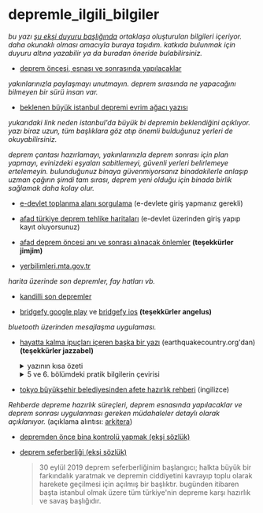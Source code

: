 # depremle_ilgili_bilgiler
*bu yazı [şu ekşi duyuru başlığında](http://eksiduyu.ru/1382741) ortaklaşa oluşturulan bilgileri içeriyor. daha okunaklı olması amacıyla buraya taşıdım. katkıda bulunmak için duyuru altına yazabilir ya da buradan öneride bulabilirsiniz.*

* [deprem öncesi, esnası ve sonrasında yapılacaklar](https://evrimagaci.org/deprem-oncesi-esnasi-ve-sonrasinda-yapilacaklar-374)

*yakınlarınızla paylaşmayı unutmayın. deprem sırasında ne yapacağını bilmeyen bir sürü insan var.*

* [beklenen büyük istanbul depremi evrim ağacı yazısı](https://evrimagaci.org/beklenen-buyuk-istanbul-depremi-nedenleri-mekanizmalari-ve-bilimin-beklentileri-uzerine-13)

*yukarıdaki link neden istanbul'da büyük bi depremin beklendiğini açıklıyor. yazı biraz uzun, tüm başlıklara göz atıp önemli bulduğunuz yerleri de okuyabilirsiniz.*

*deprem çantası hazırlamayı, yakınlarınızla deprem sonrası için plan yapmayı, evinizdeki eşyaları sabitlemeyi, güvenli yerleri belirlemeye ertelemeyin. bulunduğunuz binaya güvenmiyorsanız binadakilerle anlaşıp uzman çağırın şimdi tam sırası, deprem yeni olduğu için binada birlik sağlamak daha kolay olur.*

* [e-devlet toplanma alanı sorgulama](https://www.turkiye.gov.tr/afet-ve-acil-durum-yonetimi-acil-toplanma-alani-sorgulama) (e-devlete giriş yapmanız gerekli)

* [afad türkiye deprem tehlike haritaları](https://www.turkiye.gov.tr/afad-turkiye-deprem-tehlike-haritalari) (e-devlet üzerinden giriş yapıp kayıt oluyorsunuz)

* [afad deprem öncesi anı ve sonrası alınacak önlemler](https://www.afad.gov.tr/tr/25485/Deprem-Oncesi-Ani-ve-Sonrasi-Alabileceginiz-Onlemleri-Biliyor-Musunuz)
**(teşekkürler jimjim)**

* [yerbilimleri.mta.gov.tr](http://yerbilimleri.mta.gov.tr/anasayfa.aspx)

*harita üzerinde son depremler, fay hatları vb.*

* [kandilli son depremler](http://www.koeri.boun.edu.tr/scripts/lst6.asp)

* [bridgefy google play](https://play.google.com/store/apps/details?id=me.bridgefy.main&hl=en_US)
  ve [bridgefy ios](https://apps.apple.com/us/app/bridgefy/id975776347)
**(teşekkürler angelus)**

*bluetooth üzerinden mesajlaşma uygulaması.*

* [hayatta kalma ipuçları içeren başka bir yazı](http://www.earthquakecountry.org/library/Petal_Rejoinder_to_Copp_0906.pdf) (earthquakecountry.org'dan)
**(teşekkürler jazzabel)**

  <details><summary>yazının kısa özeti</summary>
  <p>

  yazının en başında marla petal'ın 99 depreminde ölüm sebebleri üzerine bir doktora çalışması yaptığından bahsetmiş. en altta        kaynaklarda tam adı yazıyor. bilimsel makale formatında değil ve yazarın ismi de yok ama mantıklı şeyler yazıyor gibi geldi bana. zaten doug copp isimli kişinin deneylere dayandırmadan iddialarda bulunduğundan bahsetmiş. bu kişi yani copp masa altında eğilip korunmanın ölümle sonuçlandığını ve ağır objelerin yanında oluşan boşlukta daha güvenli olunacağını savunuyor (yaşam üçgeni diye bahsedilen kavram). fakat copp'un yaptığı 'deney'in depremde sadece belli bi şekilde yıkılan binalar için geçerli olduğunu (pancaked. yassı şekilde çöken?) ve örneğin kocaeli depreminde bu şekilde yıkılan binaların toplam yıkılanların %3'ünden azını oluşturduğunu söylüyor (pancaked dışında 4 ayrı yıkılma şekli varmış). ve yine yazıya göre bu 'deney' gerçek deprem davranışını yansıtmıyormuş. mesela bina farklı yönde sallanırsa o ağır objenin altında ezilebilirmişiz. ve sonuç olarak bu gibi teorileri deney yaparak test etmek gerek diyor. 

  </p>
  </details>
  
  <details><summary>5 ve 6. bölümdeki pratik bilgilerin çevirisi</summary>
  <p>

  > # 5 peki ne yapmalısın?
  > * yaşadığın ve çalıştığın yerdeki senaryoları gözden geçir. hangi yerler daha güvenli görünüyor?
  > * büyük ve ağır objeleri sağlamlaştırarak bulunduğun yeri güvenli hale getir. ağır objeleri aşağıya koy. 
  > * yatağının yanında ayakkabı ve el feneri bulundur.
  > * sarsılma anında yere çök, başını ve boynunu koru. sağlam bi şeye tutun.

  sonra bunları savunmanın nedenlerini açıklamış.

  > # 6 
  > ## değerlendir ve planla
  > (şimdi düşün ve harekete geç)
  > * ailenle otur ve olası senaryoları konuş.
  > * mahallenin içinde ve dışındaki buluşma noktalarını kararlaştır.
  > * hızlı iletişim ve huzurun için afet bölgesi dışında arayabileceğiniz birini belirleyin.

  ne yazık ki dün gördük ki yalnız istanbulda değil tüm hatlarda sorun oluştu. 

  > * acil durumlarda çocuğunuzu okuldan alabilecek yakınlarınız belirleyin ve buluşma yeri kararlaştırın.

  > ## fiziksel olarak kendini koru
  > (fiziksel riskleri azaltmak için önlem al)
  > * yaşadığın binaların (ev iş yeri okul) sağlamlığından emin değilsen yetkili bi mühendis tarafından değerlendirilmesini sağla
  > * mümkünse güçlendir. değilse taşın ya da yık(?)
  > * büyük ve ağır mobilyaları sabitle.
  > * su ısıtıcıları sağlama al.
  > * her kat için yangın söndürücü al. 

  > ## hazırlıklı olun
  > (çözümün parçası olmaya hazır ol)
  > * bir hafta yetecek kadar su yiyecek ve reçeteli ilacı hazır bulundur. 
  > * ilk yardım çantası al.
  > * deprem çantanı arabanda ve kapının yanında bulundur.

  > afete hazırlık tek gecede olmaz. evde iş yerinde okulda, mahallendende ve bölgende atılan küçük adımların birleşmesiyle olur. bireylerin ailelerin organizasyonların kurumların ve hükümetin eylemleriyle gerçekleşir. 

  son paragrafa istinaden, biz de deprem gerçeğiyle yeniden yüzleştiğimiz bu günlerde kendimize bi söz verip bu küçük adımları atmaya bugün başlayalım. 
  
  </p>
  </details>
* [tokyo büyükşehir belediyesinden afete hazırlık rehberi](http://www.metro.tokyo.jp/english/guide/bosai/index.html) (ingilizce)

*Rehberde depreme hazırlık süreçleri, deprem esnasında yapılacaklar ve deprem sonrası uygulanması gereken müdahaleler detaylı olarak açıklanıyor.* (açıklama alıntısı: [arkitera](http://www.arkitera.com/haber/tokyo-buyuksehir-belediyesinden-afete-hazirlik-rehberi/))

* [depremden önce bina kontrolü yapmak (ekşi sözlük)](https://eksisozluk.com/depremden-once-bina-kontrolu-yapmak--6194666)

* [deprem seferberliği (ekşi sözlük)](https://eksisozluk.com/30-eylul-2019-deprem-seferberliginin-baslangici--6196262?a=popular)
  >  30 eylül 2019 deprem seferberliğinim başlangıcı; halkta büyük bir farkındalık yaratmak ve depremin ciddiyetini kavrayıp toplu olarak harekete geçilmesi için açılmış bir başlıktır. bugünden itibaren başta istanbul olmak üzere tüm türkiye'nin depreme karşı hazırlık ve savaş başlığıdır. 
